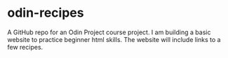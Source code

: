 # odin-recipes
A GitHub repo for an Odin Project course project.
I am building a basic website to practice beginner html skills.
The website will include links to a few recipes.